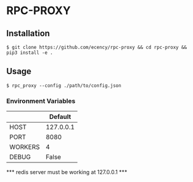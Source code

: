 # RPC-PROXY

## Installation

```
$ git clone https://github.com/ecency/rpc-proxy && cd rpc-proxy && pip3 install -e .
```

## Usage

`$ rpc_proxy --config ./path/to/config.json`


### Environment Variables

|	               	|	Default	        |
|	------------	|	------------    |
|	     HOST     	|	  127.0.0.1     |
|	     PORT     	|	  8080          |
|	     WORKERS    |	  4             |
|	     DEBUG     	|	  False         |


*** redis server must be working at 127.0.0.1 ***